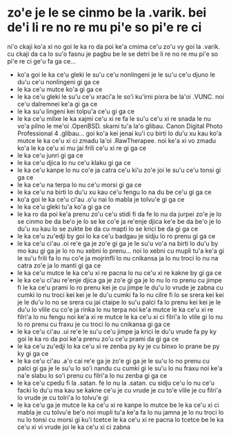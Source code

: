 zo'e je le se cinmo be la .varik. bei de'i li re no re mu pi'e so pi'e re ci
============================================================================

ni'o ckaji ko'a xi no goi le ka ro da poi ke'a cmima ce'u zo'u vy goi la .varik. cu ckaji da ca lo su'o fasnu je pagbu be le se detri be li re no re mu pi'e so pi'e re ci ge'u fa ga ce...

* ko'a goi le ka ce'u gleki le su'u ce'u nonlingeni je le su'u ce'u djuno le du'u ce'u nonlingeni gi ga ce
* le ka ce'u mutce ko'a gi ga ce
* le ka ce'u gleki le su'u ce'u xraci'a le so'i ku'irni pixra be la'oi .VUNC. noi ce'u dalremnei ke'a gi ga ce
* le ka su'u lingeni kei tolpu'a ce'u gi ga ce
* le ka ce'u milxe le ka xajmi ce'u xi re fa le su'u ce'u xi re snada le nu vo'a pilno le me'oi .OpenBSD. skami tu'a la'o glibau. Canon Digital Photo Professional 4 .glibau... goi ko'a kei jenai ku'i cu birti lo du'u xu kau ko'a mutce le ka ce'u xi ci zmadu la'oi .RawTherapee. noi ke'a xi vo zmadu ko'a le ka ce'u xi mu jai frili ce'u xi re gi ga ce
* le ka ce'u junri gi ga ce
* le ka ce'u djica lo nu ce'u klaku gi ga ce
* le ka ce'u kanpe lo nu co'e ja catra ce'u ki'u zo'e joi le su'u ce'u tonsi gi ga ce
* le ka ce'u na terpa lo nu ce'u morsi gi ga ce
* le ka ce'u na birti lo du'u xu kau ce'u fengu lo na du be ce'u gi ga ce
* ko'a goi le ka ce'u ci'au .o'u nai lo mabla je tolvu'e gi ga ce
* le ka ce'u gleki tu'a ko'a gi ga ce
* le ka ro da poi ke'a prenu zo'u ce'u stidi fi da fe lo nu da jurpei zo'e je lo se cinmo be da be'o je lo se ke co'e ja re'enje djica ke'e be da be'o je lo du'u xu kau lo se zukte be da cu mapti lo se krici be da gi ga ce
* le ka ce'u zu'edji by goi lo ka ce'u badgau je sidju lo ro prenu gi ga ce
* le ka ce'u ci'au .oi re'e ga je zo'e gi ga je le su'u vo'a na birti lo du'u by mo kau gi ga je lo ro nu xebni lo prenu... noi lo xebni cu mupli tu'a ke'a gi le su'u frili fa lo nu co'e ja mojrinfli lo nu cnikansa ja lo nu troci lo nu na catra zo'e ja lo manti gi ga ce
* le ka ce'u mutce le ka ce'u xi re pacna lo nu ce'u xi re kakne by gi ga ce
* le ka ce'u ci'au re'enje djica ga je zo'e gi ga je lo nu lo ro prenu cu jimpe fi le ka ce'u prami lo ro prenu kei je cu jimpe le du'u lo vrude je zabna cu cumki lo nu troci kei kei je le du'u cumki fa lo nu cilre fi lo se srera kei kei je le du'u lo no se srera cu jai ctaipe lo su'u palci fa lo prenu kei kei je le du'u lo vlile cu co'e ja rinka lo nu terpa noi ke'a mutce le ka ce'u xi re filri'a lo nu fengu noi ke'a xi re mutce le ka ce'u xi ci filri'a lo vlile gi lo nu lo ro prenu cu fraxu je cu troci lo nu cnikansa gi ga ce
* le ka ce'u ci'au .ui re'e le su'u ce'u jimpe ja krici le du'u vrude fa py ky goi le ka ro da poi ke'a prenu zo'u ce'u prami da gi ga ce
* le ka ce'u zu'edji lo ka ce'u xi re zenba py ky je cu binxo lo prane be py ky gi ga ce
* le ka ce'u ci'au .a'o cai re'e ga je zo'e gi ga je le su'u lo no prenu cu palci gi ga je le su'u lo so'i nandu cu cumki gi le su'u lo nu fraxu noi ke'a na'e slabu lo so'i prenu cu filri'a lo nu zenba gi ga ce
* le ka ce'u cpedu fi la .satan. fe lo nu la .satan. cu sidju ce'u lo nu ce'u facki lo du'u ma kau se kakne ce'u je cu vrude je cu to'e vlile je cu filri'a lo vrude je cu tolri'a lo tolvu'e gi
* le ka ce'u ga je mutce le ka ce'u xi re kanpe lo mutce be le ka ce'u xi ci mabla je cu tolvu'e be'o noi mupli tu'a ke'a fa lo nu jamna je lo nu troci lo nu lo tonsi cu morsi gi ku'i tcetce le ka ce'u xi re pacna lo tcetce be le ka ce'u xi vi vrude joi le ka ce'u xi ci zabna
